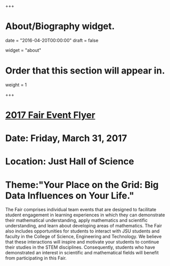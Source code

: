+++
# About/Biography widget.

date = "2016-04-20T00:00:00"
draft = false

widget = "about"

# Order that this section will appear in.
weight = 1
 
 
+++

# [2017 Fair Event Flyer](/pdf/2017JSU_MEF_Flyer.pdf)
# Date: Friday, March 31, 2017
# Location: Just Hall of Science 

# Theme:"Your Place on the Grid: Big Data Influences on Your Life."
The Fair comprises individual team events that are designed to facilitate student engagement in
learning experiences in which they can demonstrate their mathematical understanding, apply
mathematics and scientific understanding, and learn about developing areas of mathematics. The
Fair also includes opportunities for students to interact with JSU students and faculty in the
College of Science, Engineering and Technology. We believe that these interactions will inspire
and motivate your students to continue their studies in the STEM disciplines. Consequently,
students who have demonstrated an interest in scientific and mathematical fields will benefit
from participating in this Fair.
